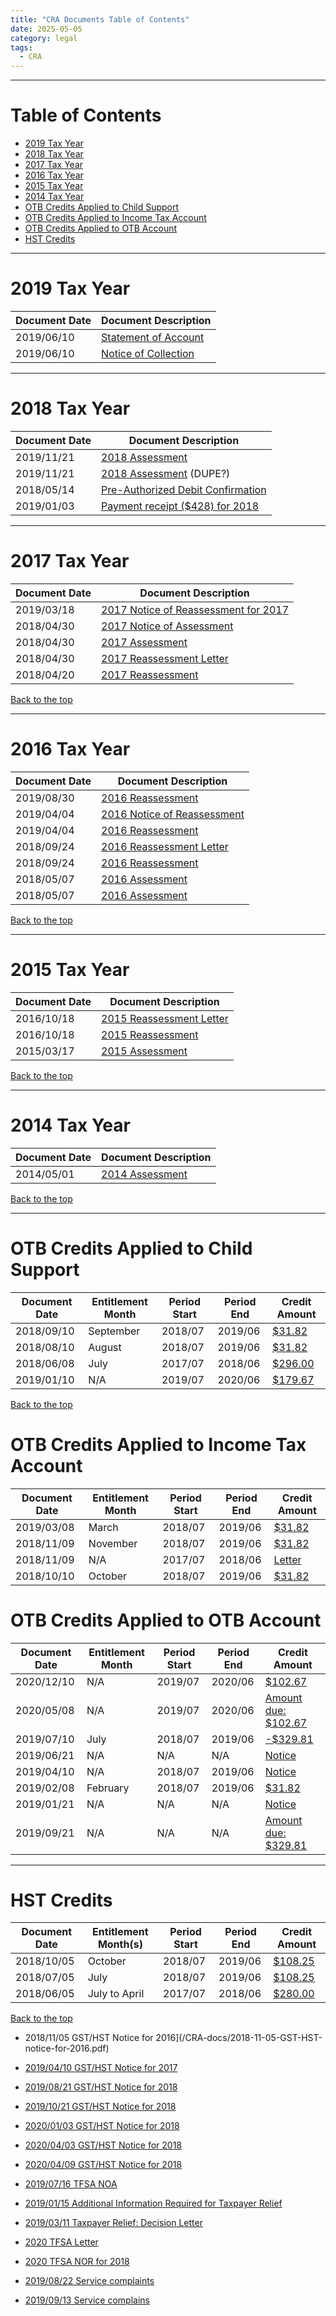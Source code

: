 ```yaml
---
title: "CRA Documents Table of Contents"
date: 2025-05-05
category: legal
tags: 
  - CRA
---
```


---

# Table of Contents

* [2019 Tax Year](#2019-tax-year)
* [2018 Tax Year](#2018-tax-year)
* [2017 Tax Year](#2017-tax-year)
* [2016 Tax Year](#2016-tax-year)
* [2015 Tax Year](#2015-tax-year)
* [2014 Tax Year](#2014-tax-year)
* [OTB Credits Applied to Child Support](#otb-credits-applied-to-child-support)
* [OTB Credits Applied to Income Tax Account](#otb-credits-applied-to-income-tax-account)
* [OTB Credits Applied to OTB Account](#otb-credits-applied-to-otb-account)
* [HST Credits](#hst-credits)

---

# 2019 Tax Year

| Document Date | Document Description
|---------------|------------------------------------------
| 2019/06/10    | [Statement of Account](/CRA-docs/2019-06-10-Statement-of-Account.pdf)
| 2019/06/10    | [Notice of Collection](/CRA-docs/2019-07-10-Notice-of-Collection.pdf)

---

# 2018 Tax Year

| Document Date | Document Description
|---------------|------------------------------------------
| 2019/11/21    | [2018 Assessment](/CRA-docs/2018-Assessment.pdf)
| 2019/11/21    | [2018 Assessment](/CRA-docs/2019-11-21-Notice-of-Assessment-for-2018.pdf) (DUPE?)
| 2018/05/14    | [Pre-Authorized Debit Confirmation](/CRA-docs/2018-05-14-PAD-Agreement-Letter.pdf)
| 2019/01/03    | [Payment receipt ($428) for 2018](/CRA-docs/2019-02-15-Payment-Summary-for-2018.pdf)

---

# 2017 Tax Year

| Document Date | Document Description
|---------------|------------------------------------------
| 2019/03/18    | [2017 Notice of Reassessment for 2017](/CRA-docs/2019-03-18-Notice-of-Reassessment-for-2017.pdf)
| 2018/04/30    | [2017 Notice of Assessment](/CRA-docs/2018-04-30-Notice-of-Assessment-for-2017.pdf)
| 2018/04/30    | [2017 Assessment](/CRA-docs/2017-Assessment.pdf)
| 2018/04/30    | [2017 Reassessment Letter](/CRA-docs/2016-03-17-Notice-of-Assessment.pdf)
| 2018/04/20    | [2017 Reassessment](/CRA-docs/2017-income-tax.pdf)

[Back to the top](#table-of-contents)

---

# 2016 Tax Year

| Document Date | Document Description
|---------------|------------------------------------------
| 2019/08/30    | [2016 Reassessment](/CRA-docs/2016-income-tax.pdf) 
| 2019/04/04    | [2016 Notice of Reassessment](/CRA-docs/2019-04-04-Notice-of-Reassessment-for-2016.pdf)
| 2019/04/04    | [2016 Reassessment](/CRA-docs/2016-Reassessment-2.pdf)
| 2018/09/24    | [2016 Reassessment Letter](/CRA-docs/2018-09-24-Ressessment-for-2016.pdf)
| 2018/09/24    | [2016 Reassessment](/CRA-docs/2016-Reassessment-1.pdf)
| 2018/05/07    | [2016 Assessment](/CRA-docs/2016-Assessment.pdf)
| 2018/05/07    | [2016 Assessment](/CRA-docs/2018-05-07-Notice-of-Assessment-for-2016.pdf)

[Back to the top](#table-of-contents)

---

# 2015 Tax Year

| Document Date | Document Description
|---------------|------------------------------------------
| 2016/10/18    | [2015 Reassessment Letter](/CRA-docs/2015-income-tax.pdf)
| 2016/10/18    | [2015 Reassessment](/CRA-docs/2015-Reassessment.pdf)
| 2015/03/17    | [2015 Assessment](/CRA-docs/2015-Assessment.pdf)

[Back to the top](#table-of-contents)

---

# 2014 Tax Year

| Document Date | Document Description
|---------------|------------------------------------------
| 2014/05/01    | [2014 Assessment](/CRA-docs/2014-income-tax.pdf)

[Back to the top](#table-of-contents)


---

# OTB Credits Applied to Child Support

| Document Date | Entitlement Month | Period Start | Period End | Credit Amount
|---------------|-------------------|--------------|------------|--------------
| 2018/09/10    | September         | 2018/07      | 2019/06    | [$31.82](/CRA-docs/2018-09-10-OTB-Notice-for-2017.pdf) 
| 2018/08/10    | August            | 2018/07      | 2019/06    | [$31.82](/CRA-docs/2018-08-10-OTB-Notice-for-2017.pdf)
| 2018/06/08    | July              | 2017/07      | 2018/06    | [$296.00](/CRA-docs/2018-06-08-OTB-Notice-for-2016.pdf)
| 2019/01/10    | N/A               | 2019/07      | 2020/06    | [$179.67](/CRA-docs/2019-01-10-OTB-Notice-for-2018.pdf)

[Back to the top](#table-of-contents)

# OTB Credits Applied to Income Tax Account

| Document Date | Entitlement Month | Period Start | Period End | Credit Amount
|---------------|-------------------|--------------|------------|--------------
| 2019/03/08    | March             | 2018/07      | 2019/06    | [$31.82](/CRA-docs/2019-03-08-OTB-Notice-for-2017.pdf)
| 2018/11/09    | November          | 2018/07      | 2019/06    | [$31.82](/CRA-docs/2018-11-09-OTB-Notice-for-2017.pdf)
| 2018/11/09    | N/A               | 2017/07      | 2018/06    | [Letter](/CRA-docs/2018-11-09-OTB-Notice-for-2016.pdf)
| 2018/10/10    | October           | 2018/07      | 2019/06    | [$31.82](/CRA-docs/2018-10-10-OTB-Notice-for-2017.pdf)


# OTB Credits Applied to OTB Account

| Document Date | Entitlement Month | Period Start | Period End | Credit Amount
|---------------|-------------------|--------------|------------|--------------
| 2020/12/10    | N/A               | 2019/07      | 2020/06    | [$102.67](/CRA-docs/2020-12-10-OTB-Notice-for-2018.pdf)
| 2020/05/08    | N/A               | 2019/07      | 2020/06    | [Amount due: $102.67](/CRA-docs/2020-05-08-OTB-Notice-for-2018.pdf)
| 2019/07/10    | July              | 2018/07      | 2019/06    | [-$329.81](/CRA-docs/2019-07-10-OTB-Notice-for-2017.pdf)
| 2019/06/21    | N/A               | N/A          | N/A        | [Notice](/CRA-docs/2019-06-21-OTB-Notice-for-2017.pdf)
| 2019/04/10    | N/A               | 2018/07      | 2019/06    | [Notice](/CRA-docs/2019-04-10-OTB-Notice-for-2017.pdf)
| 2019/02/08    | February          | 2018/07      | 2019/06    | [$31.82](/CRA-docs/2019-02-08-OTB-Notice-for-2017.pdf)
| 2019/01/21    | N/A               | N/A          | N/A        | [Notice](/CRA-docs/2019-01-21-OTB-Notice-for-2017.pdf)
| 2019/09/21    | N/A               | N/A          | N/A        | [Amount due: $329.81](/CRA-docs/2019-09-21-OTB-Notice-for-2018.pdf)

---

# HST Credits

| Document Date | Entitlement Month(s) | Period Start | Period End | Credit Amount
|---------------|----------------------|--------------|------------|--------------
| 2018/10/05    | October              | 2018/07      | 2019/06    | [$108.25](/CRA-docs/2018-10-05-GST-HST-Notice-for-2016.pdf)
| 2018/07/05    | July                 | 2018/07      | 2019/06    | [$108.25](/CRA-docs/2018-07-05-GST-HST-Notice-for-2017.pdf)
| 2018/06/05    | July to April        | 2017/07      | 2018/06    | [$280.00](/CRA-docs/2018-06-05-GST-HST-Notice-for-2016.pdf)

[Back to the top](#table-of-contents)

* 2018/11/05 GST/HST Notice for 2016](/CRA-docs/2018-11-05-GST-HST-notice-for-2016.pdf)
* [2019/04/10 GST/HST Notice for 2017](/CRA-docs/2019-04-10-GST-HST-Notice-for-2017.pdf)
* [2019/08/21 GST/HST Notice for 2018](/CRA-docs/2019-08-21-GST-HST-Notice-for-2018.pdf)
* [2019/10/21 GST/HST Notice for 2018](/CRA-docs/2019-10-21-GST-HST-Notice-for-2018.pdf)
* [2020/01/03 GST/HST Notice for 2018](/CRA-docs/2020-01-03-GST-HST-Notice-for-2018.pdf)
* [2020/04/03 GST/HST Notice for 2018](/CRA-docs/2020-04-03-GST-HST-Notice-for-2018.pdf)
* [2020/04/09 GST/HST Notice for 2018](/CRA-docs/2020-04-09-GST-HST-Notice-for-2018.pdf)

* [2019/07/16 TFSA NOA](/CRA-docs/2019-07-16-TFSA-NOA.pdf)
* [2019/01/15 Additional Information Required for Taxpayer Relief](/CRA-docs/2019-01-15-Additional-information-required-taxpayer-relief.pdf)
* [2019/03/11 Taxpayer Relief: Decision Letter](/CRA-docs/2019-03-11-Decision-letter-taxpayer-relief.pdf)
* [2020 TFSA Letter](/CRA-docs/2020-TFSA-Letter.pdf)
* [2020 TFSA NOR for 2018](/CRA-docs/2020-TFSA-NOR-2018.pdf)

* [2019/08/22 Service complaints](/CRA-docs/2019-08-22-Service-complaints.pdf)
* [2019/09/13 Service complains](/CRA-docs/2019-09-13-Service-complaints.pdf)


